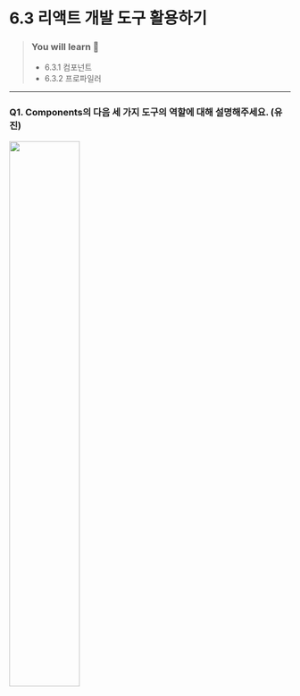 # 6.3 리액트 개발 도구 활용하기

> ### You will learn 📝
>- 6.3.1 컴포넌트
>- 6.3.2 프로파일러

---

### Q1. Components의 다음 세 가지 도구의 역할에 대해 설명해주세요. (유진)
<img src="https://github.com/user-attachments/assets/e01a966f-7773-4ac7-b6ce-74c9993a9fc8" width="50%" height="50%"/>
